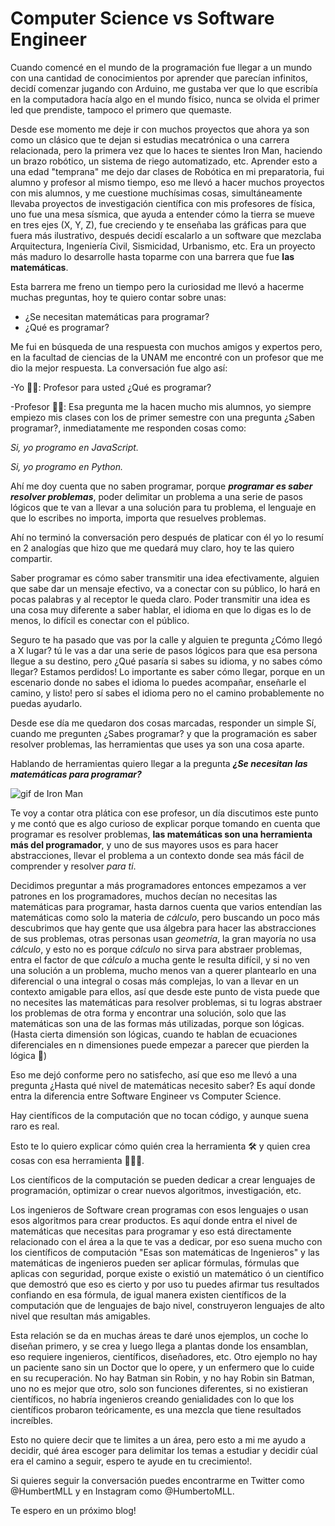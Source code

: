 # Computer Science vs Software Engineer

Cuando comencé en el mundo de la programación fue llegar a un mundo con una cantidad de conocimientos por aprender que parecían infinitos, decidí comenzar jugando con Arduino, me gustaba ver que lo que escribía en la computadora hacía algo en el mundo físico, nunca se olvida el primer led que prendiste, tampoco el primero que quemaste.

Desde ese momento me deje ir con muchos proyectos que ahora ya son como un clásico que te dejan si estudias mecatrónica o una carrera relacionada, pero la primera vez que lo haces te sientes Iron Man, haciendo un brazo robótico, un sistema de riego automatizado, etc. Aprender esto a una edad "temprana" me dejo dar clases de Robótica en mi preparatoria, fui alumno y profesor al mismo tiempo, eso me llevó a hacer muchos proyectos con mis alumnos, y me cuestione muchísimas cosas, simultáneamente llevaba proyectos de investigación científica con mis profesores de física, uno fue una mesa sísmica, que ayuda a entender cómo la tierra se mueve en tres ejes (X, Y, Z), fue creciendo y te enseñaba las gráficas para que fuera más ilustrativo, después decidí escalarlo a un software que mezclaba Arquitectura, Ingeniería Civil, Sismicidad, Urbanismo, etc. Era un proyecto más maduro lo desarrolle hasta toparme con una barrera que fue **las matemáticas**. 

Esta barrera me freno un tiempo pero la curiosidad me llevó a hacerme muchas preguntas, hoy te quiero contar sobre unas:

- ¿Se necesitan matemáticas para programar?
- ¿Qué es programar?



Me fui en búsqueda de una respuesta con muchos amigos y expertos pero, en la facultad de ciencias de la UNAM me encontré con un profesor que me dio la mejor respuesta. La conversación fue algo así:

-Yo 👦🏽: Profesor para usted ¿Qué es programar?

-Profesor 👨🏽: Esa pregunta me la hacen mucho mis alumnos, yo siempre empiezo mis clases con los de primer semestre con una pregunta ¿Saben programar?, inmediatamente me responden cosas como:

 _Si, yo programo en JavaScript._

 _Si, yo programo en Python._

Ahí me doy cuenta que no saben programar, porque ***programar es saber resolver problemas***, poder delimitar un problema a una serie de pasos lógicos que te van a llevar a una solución para tu problema, el lenguaje en que lo escribes no importa, importa que resuelves problemas.

Ahí no terminó la conversación pero después de platicar con él yo lo resumí en 2 analogías que hizo que me quedará muy claro, hoy te las quiero compartir.

Saber programar es cómo saber transmitir una idea efectivamente, alguien que sabe dar un mensaje efectivo, va a conectar con su público, lo hará en pocas palabras y al receptor le queda claro.
Poder transmitir una idea es una cosa muy diferente a saber hablar, el idioma en que lo digas es lo de menos, lo difícil es conectar con el público.

Seguro te ha pasado que vas por la calle y alguien te pregunta ¿Cómo llegó a X lugar? tú le vas a dar una serie de pasos lógicos para que esa persona llegue a su destino, pero ¿Qué pasaría si sabes su idioma, y no sabes cómo llegar? Estamos perdidos! Lo importante es saber cómo llegar, porque en un escenario donde no sabes el idioma lo puedes acompañar, enseñarle el camino, y listo! pero sí sabes el idioma pero no el camino probablemente no puedas ayudarlo.

Desde ese día me quedaron dos cosas marcadas, responder un simple Sí, cuando me pregunten ¿Sabes programar? y que la programación es saber resolver problemas, las herramientas que uses ya son una cosa aparte.

Hablando de herramientas quiero llegar a la pregunta ***¿Se necesitan las matemáticas para programar?***

![gif de Iron Man](https://media.giphy.com/media/dXICCcws9oxxK/giphy.gif)

Te voy a contar otra plática con ese profesor, un día discutimos este punto y me contó que es algo curioso de explicar porque tomando en cuenta que programar es resolver problemas, **las matemáticas son una herramienta más del programador**, y uno de sus mayores usos es para hacer abstracciones, llevar el problema a un contexto donde sea más fácil de comprender y resolver *para ti*.

Decidimos preguntar a más programadores entonces empezamos a ver patrones en los programadores, muchos decían no necesitas las matemáticas para programar, hasta darnos cuenta que varios entendían las matemáticas como solo la materia de _cálculo_, pero buscando un poco más descubrimos que hay gente que usa álgebra para hacer las abstracciones de sus problemas, otras personas usan *geometría*, la gran mayoría no usa *cálculo*, y esto no es porque *cálculo* no sirva para abstraer problemas, entra el factor de que *cálculo* a mucha gente le resulta difícil, y si no ven una solución a un problema, mucho menos van a querer plantearlo en una diferencial o una integral o cosas más complejas, lo van a llevar en un contexto amigable para ellos, así que desde este punto de vista puede que no necesites las matemáticas para resolver problemas, si tu logras abstraer los problemas de otra forma y encontrar una solución, solo que las matemáticas son una de las formas más utilizadas, porque son lógicas.(Hasta cierta dimensión son lógicas, cuando te hablan de ecuaciones diferenciales en n dimensiones puede empezar a parecer que pierden la lógica 🤯)

Eso me dejó conforme pero no satisfecho, así que eso me llevó a una pregunta ¿Hasta qué nivel de matemáticas necesito saber? Es aquí donde entra la diferencia entre Software Engineer vs Computer Science.

Hay científicos de la computación que no tocan código, y aunque suena raro es real.

Esto te lo quiero explicar cómo quién crea la herramienta 🛠 y quien crea cosas con esa herramienta 👨🏻‍🔧.

Los científicos de la computación se pueden dedicar a crear lenguajes de programación, optimizar o crear nuevos algoritmos, investigación, etc.

Los ingenieros de Software crean programas con esos lenguajes o usan esos algoritmos para crear productos.
Es aquí donde entra el nivel de matemáticas que necesitas para programar y eso está directamente relacionado con el área a la que te vas a dedicar, por eso suena mucho con los científicos de computación "Esas son matemáticas de Ingenieros" y las matemáticas de ingenieros pueden ser aplicar fórmulas, fórmulas que aplicas con seguridad, porque existe o existió un matemático ó un científico que demostró que eso es cierto y por uso tu puedes afirmar tus resultados confiando en esa fórmula, de igual manera existen científicos de la computación que de lenguajes de bajo nivel, construyeron lenguajes de alto nivel que resultan más amigables.

Esta relación se da en muchas áreas te daré unos ejemplos, un coche lo diseñan primero, y se crea y luego llega a plantas donde los ensamblan, eso requiere ingenieros, científicos, diseñadores, etc. Otro ejemplo no hay un paciente sano sin un Doctor que lo opere, y un enfermero que lo cuide en su recuperación. No hay Batman sin Robin, y no hay Robin sin Batman, uno no es mejor que otro, solo son funciones diferentes, si no existieran científicos, no habría ingenieros creando genialidades con lo que los científicos probaron teóricamente, es una mezcla que tiene resultados increíbles. 

Esto no quiere decir que te limites a un área, pero esto a mi me ayudo a decidir, qué área escoger para delimitar los temas a estudiar y decidir cúal era el camino a seguir, espero te ayude en tu crecimiento!. 

Si quieres seguir la conversación puedes encontrarme en Twitter como @HumbertMLL y en Instagram como @HumbertoMLL.

Te espero en un próximo blog!

